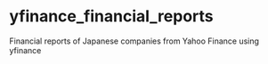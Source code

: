 # yfinance_financial_reports
Financial reports of Japanese companies from Yahoo Finance using yfinance
